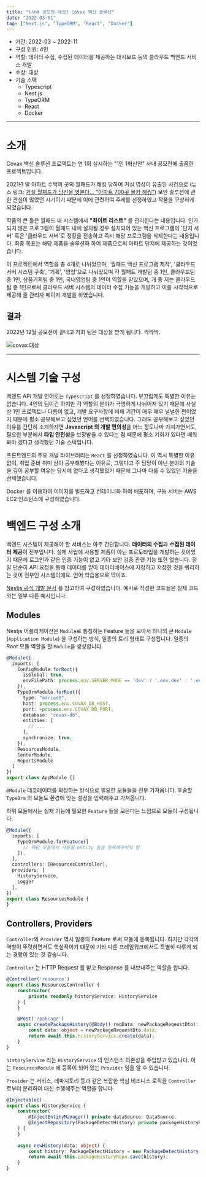 ```yaml
---
title: "(사내 공모전 대상) Covax 백신 솔루션"
date: "2022-03-01"
tag: ["Next.js", "TypeORM", "React", "Docker"]
---
```


- 기간: 2022-03 ~ 2022-11
- 구성 인원: 4인
- 역할: 데이터 수집, 수집된 데이터를 제공하는 대시보드 등의 클라우드 백엔드 서비스 개발
- 수상: 대상
- 기술 스택
  - Typescript
  - Nest.js
  - TypeORM
  - React
  - Docker

---

# 소개

Covax 백신 솔루션 프로젝트는 연 1회 실시하는 "1인 1혁신안" 사내 공모전에 출품한 프로젝트입니다.

2021년 말 아파트 수백여 곳의 월패드가 해킹 당하여 거실 영상이 유출된 사건으로
(뉴스 링크: [거실 월패드가 당신을 엿본다... "아파트 700곳 몰카 해킹"](https://n.news.naver.com/mnews/article/023/0003655824?sid=102))
보안 솔루션에 관한 관심이 많았던 시기이기 때문에 이에 관련하여 주제를 선정하였고 작품을 구상하게 되었습니다.

작품의 큰 틀은 월패드 내 시스템에서 **"화이트 리스트"** 를 관리한다는 내용입니다. 인가되지 않은 프로그램이 월패드 내에 설치될 경우
설치되어 있는 백신 프로그램이 '단지 서버' 혹은 '클라우드 서버'로 정황을 전송하고 즉시 해당 프로그램을 삭제한다는 내용입니다.
최종 목표는 해당 제품을 솔루션화 하여 제품으로써 아파트 단지에 제공하는 것이었습니다.

이 프로젝트에서 역할을 총 4개로 나뉘었으며, '월패드 백신 프로그램 제작', '클라우드 서버 시스템 구축', '기획', '영업'으로 나뉘었으며
각 월패트 개발팀 중 1인, 클라우드팀 중 1인, 상품기획팀 중 1인, 국내영업팀 중 1인이 역할을 맡았으며, 개 중 저는 클라우드팀 중 1인으로써
클라우드 서버 시스템의 데이터 수집 기능을 개발하고 이를 시각적으로 제공해 줄 관리자 페이지 개발을 하였습니다.


## 결과

2022년 12월 공모전이 끝나고 저희 팀은 대상을 받게 됩니다. 짝짝짝.

![covax 대상](/images/covax/covax-prize.png)

---

# 시스템 기술 구성

백엔드 API 개발 언어로는 `Typescript` 를 선정하였습니다. 부끄럽게도 특별한 이유는 없습니다. 4인의 팀이긴 하지만
각 역할의 분야가 극명하게 나뉘어져 있기 때문에 사실상 1인 프로젝트나 다름이 없고, 개발 요구사항에 비해 기간이 매우 매우 널널한
편이었기 때문에 평소 공부해보고 싶었던 언어를 선택하였습니다. 그래도 공부해보고 싶었던 이유를 간단히 소개하자면
**Javascript 의 개발 편의성**을 어느 정도나마 가져가면서도, 필요한 부분에서 **타입 안전성**을 보장받을 수 있다는 점 때문에
평소 기회가 있다면 배워봐야 겠다고 생각했던 기술 스택입니다.

프론트엔드의 주요 개발 라이브러리는 `React` 를 선정하였습니다. 이 역시 특별한 이유 없이, 취업 준비 취미 삼아 공부해봤다는 이유로,
그렇다고 주 담당이 아닌 분야의 기술을 깊이 공부할 여유는 당시에 없다고 생각했었기 때문에 그나마 다룰 수 있었던 기술을 선택했습니다.

Docker 를 이용하여 이미지를 빌드하고 컨테이너화 하여 배포하며, 구동 서버는 AWS EC2 인스턴스에 구성하였습니다.

# 백엔드 구성 소개

백엔드 시스템이 제공해야 할 서비스는 아주 간단합니다. **데이터의 수집**과 **수집된 데이터 제공**이 전부입니다. 실제 사업에 사용할
제품이 아닌 프로토타입을 개발하는 것이었기 때문에 로그인과 같은 인증 기능이 없고 기타 보안 검증 관련 기능 또한 없습니다.
정말 단순히 API 요청을 통해 데이터를 받아 데이터베이스에 저장하고 저장한 것을 쿼리하는 것이 전부인 시스템이에요.
언어 학습용으로 딱이죠.

[Nestjs 공식 개발 문서](https://docs.nestjs.com/) 를 참고하여 구성하였습니다. 예시로 작성한 코드들은 실제 코드와는
일부 다른 예시입니다.

## Modules

Nestjs 어플리케이션은 `Module`로 통칭하는 Feature 들을 모아서 하나의 큰 `Module` (`Application Module`) 을 구성하는
방식, 일종의 트리 형태로 구성됩니다. 일종의 Root 모듈 역할을 할 `Module`을 생성합니다.

```typescript
@Module({
  imports: [
    ConfigModule.forRoot({
      isGlobal: true,
      envFilePath: process.env.SERVER_MODE == 'dev' ? '.env.dev' : '.env.local'
    }),
    TypeOrmModule.forRoot({
      type: "mariadb",
      host: process.env.COVAX_DB_HOST,
      port: +process.env.COVAX_DB_PORT,
      database: "covax-db",
      entities: [
        // ...
      ],
      synchronize: true,
    }),
    ResourcesModule,
    CenterModule,
    ReportsModule
  ]
})
export class AppModule {}
```

`@Module` 데코레이터를 확장하는 방식으로 필요한 모듈들을 전부 가져옵니다. 후술할 `TypeOrm` 의 모듈도 환경에 맞는 설정을
입력해주고 가져옵니다.

하위 모듈에서는 실제 기능에 필요한 `Feature` 들을 모은다는 느낌으로 모듈이 구성됩니다.

```typescript
@Module({
  imports: [
    TypeOrmModule.forFeature([
      // 해당 모듈에서 사용될 entity 들을 등록해주어야 함
    ]),
  ],
  controllers: [ResourcesController],
  providers: [
    HistoryService,
    Logger
  ],
})
export class ResourcesModule {
}
```

## Controllers, Providers

`Controller`와 `Provider` 역시 일종의 Feature 로써 모듈에 등록됩니다. 하지만 각각의 역할이 뚜렷하면서도 핵심적이기 떄문에
기타 다른 프레임워크에서도 특별히 다루게 되는 경향이 있는 것 같습니다.

`Controller` 는 HTTP Request 를 받고 Response 를 내보내주는 역할을 합니다.

```typescript
@Controller('resource')
export class ResourcesController {
    constructor(
        private readonly historyService: HistoryService
    ) {
    }

    @Post('/pakcage')
    async createPackageHistory(@Body() reqData: newPackageReqeustDto): Promise<object> {
        const data: object = newPackageRequestDto.data;
        return await this.historyService.create(data);
    }
}
```

`historyService` 라는 `HistoryService` 의 인스턴스 의존성을 주입받고 있습니다. 이는 `ResourcesModule` 에
등록이 되어 있는 `Provider` 임을 알 수 있습니다.

`Provider` 는 서비스, 레파지토리 등과 같은 복잡한 핵심 비즈니스 로직을 
`Controller` 로부터 분리하여 대신 수행해주는 역할을 합니다.

```typescript
@Injectable()
export class HistoryService {
    constructor(
        @InjectEntityManager() private dataSource: DataSource,
        @InjectRepository(PackageDetectHistory) private packageHistoryRepo: Repository<PackageDetectHistory>
    ) {
    }
    
    async newHistory(data: object) {
        const history: PackageDetectHistory = new PackageDetectHistory();
        return await this.packageHistoryRepo.save(history);
    }
}
```